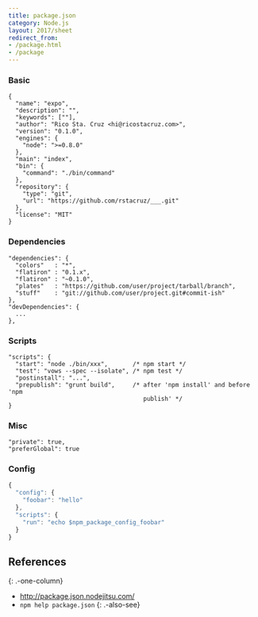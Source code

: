 ```yaml
---
title: package.json
category: Node.js
layout: 2017/sheet
redirect_from:
- /package.html
- /package
---
```


### Basic

    {
      "name": "expo",
      "description": "",
      "keywords": [""],
      "author": "Rico Sta. Cruz <hi@ricostacruz.com>",
      "version": "0.1.0",
      "engines": {
        "node": ">=0.8.0"
      },
      "main": "index",
      "bin": {
        "command": "./bin/command"
      },
      "repository": {
        "type": "git",
        "url": "https://github.com/rstacruz/___.git"
      },
      "license": "MIT"
    }

### Dependencies

    "dependencies": {
      "colors"   : "*",
      "flatiron" : "0.1.x",
      "flatiron" : "~0.1.0",
      "plates"   : "https://github.com/user/project/tarball/branch",
      "stuff"    : "git://github.com/user/project.git#commit-ish"
    },
    "devDependencies": {
      ...
    },

### Scripts

    "scripts": {
      "start": "node ./bin/xxx",       /* npm start */
      "test": "vows --spec --isolate", /* npm test */
      "postinstall": "...",
      "prepublish": "grunt build",     /* after 'npm install' and before 'npm 
                                          publish' */
    }

### Misc

    "private": true,
    "preferGlobal": true

### Config

```js
{
  "config": {
    "foobar": "hello"
  },
  "scripts": {
    "run": "echo $npm_package_config_foobar"
  }
}
```

## References
{: .-one-column}

 * <http://package.json.nodejitsu.com/>
 * `npm help package.json`
{: .-also-see}
